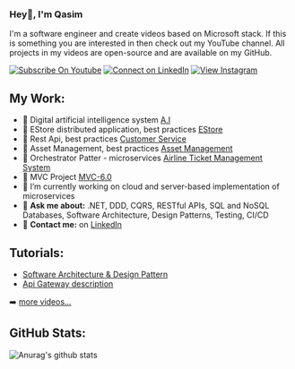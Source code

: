 ### Hey👋, I'm Qasim
I'm a software engineer and create videos based on Microsoft stack. If this is something you are interested in then check out my YouTube channel. All projects in my videos are open-source and are available on my GitHub.

[![Subscribe On Youtube](https://img.shields.io/badge/Subscribe-red?style=for-the-badge&logo=youtube&logoColor=white)](https://www.youtube.com/channel/UCogGW-NRuadwBO12383k18A)
[![Connect on LinkedIn](https://img.shields.io/badge/connect-%230077B5.svg?&style=for-the-badge&logo=linkedin)](https://www.linkedin.com/in/muhammadqasim1985/)
[![View Instagram](https://img.shields.io/badge/view-%23E4405F.svg?&style=for-the-badge&logo=instagram&logoColor=white)](https://www.instagram.com/clevertalker/)


## My Work:
- 🔭 Digital artificial intelligence system [A.I](https://github.com/qasimshk/A.I)
- 🔭 EStore distributed application, best practices [EStore](https://github.com/qasimshk/EStore)
- 🔭 Rest Api, best practices [Customer Service](https://github.com/qasimshk/CustomerService)
- 🔭 Asset Management, best practices [Asset Management](https://github.com/qasimshk/AssetManagement)
- 🔭 Orchestrator Patter - microservices [Airline Ticket Management System](https://github.com/qasimshk/AirlineManagementSystem)
- 🔭 MVC Project [MVC-6.0](https://github.com/qasimshk/MVC-6.0)
- 🌱 I’m currently working on cloud and server-based implementation of microservices
- 💬 <b>Ask me about:</b> .NET, DDD, CQRS, RESTful APIs, SQL and NoSQL Databases, Software Architecture, Design Patterns, Testing, CI/CD
- 💬 <b>Contact me:</b> on [LinkedIn](https://www.linkedin.com/in/muhammadqasim1985/)


## Tutorials:
<!-- youtube videos: Start -->
- [Software Architecture & Design Pattern](https://www.youtube.com/watch?v=G5yfqUHsOPc)
- [Api Gateway description](https://www.youtube.com/watch?v=g7k0lh58CRc)
<!-- youtube videos: End -->

➡️ [more videos...](https://www.youtube.com/channel/UCogGW-NRuadwBO12383k18A/videos)

## GitHub Stats:
![Anurag's github stats](https://github-readme-stats.vercel.app/api?username=qasimshk&show_icons=true&theme=radical)
